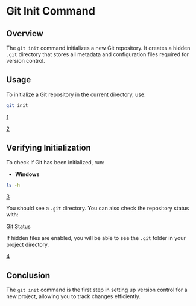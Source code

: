 # Git Init Command  

## Overview  
The `git init` command initializes a new Git repository. It creates a hidden `.git` directory that stores all metadata and configuration files required for version control.  

## Usage  

To initialize a Git repository in the current directory, use:  

```sh
git init
```  
[1](Images\Git_init\1.png) 

[2](Images/Git_init/2.png) 

## Verifying Initialization  

To check if Git has been initialized, run:  

- **Windows**
```sh
ls -h 
```  
[3](Images/Git_init/3.png)

You should see a `.git` directory. You can also check the repository status with:  

[Git Status](Commands/git_status.md)  

If hidden files are enabled, you will be able to see the `.git` folder in your project directory.  

[4](Images/Git_init/4.png)

## Conclusion  

The `git init` command is the first step in setting up version control for a new project, allowing you to track changes efficiently.  
